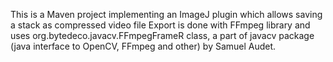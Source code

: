 This is a Maven project implementing an ImageJ plugin which allows 
saving a stack as compressed video file 
Export is done with FFmpeg library and uses org.bytedeco.javacv.FFmpegFrameR class,
a part of javacv package (java interface to OpenCV, FFmpeg and other) by Samuel Audet.

